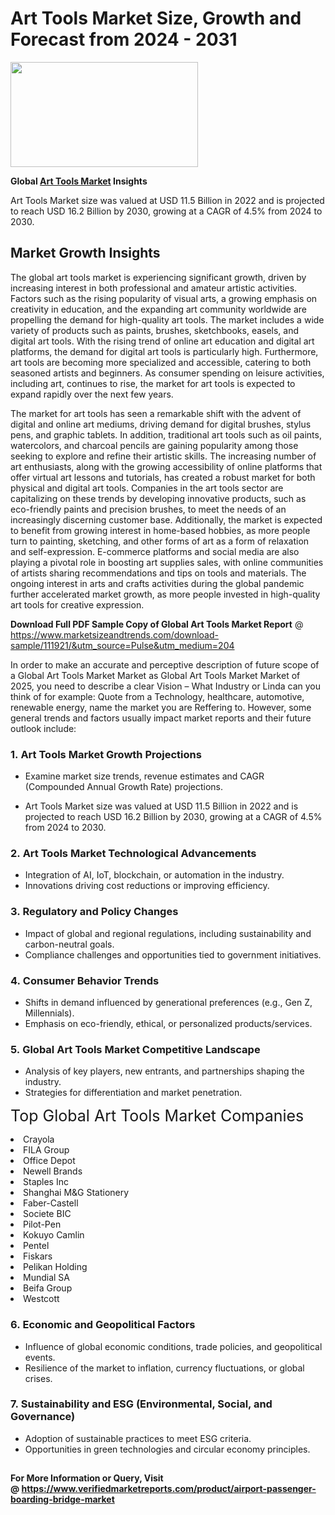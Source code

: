 <H1>Art Tools Market Size, Growth and Forecast from 2024 - 2031</H1><img class="aligncenter size-medium wp-image-584254" src="https://thirdeyenews.in/wp-content/uploads/2024/09/Global-Market-Research-300x168.jpeg" alt="" width="300" height="168" /><p><strong>Global&nbsp;<a href="https://www.marketsizeandtrends.com/download-sample/111921/&amp;utm_source=Pulse&amp;utm_medium=204">Art Tools Market</a> Insights</strong></p><p>Art Tools Market size was valued at USD 11.5 Billion in 2022 and is projected to reach USD 16.2 Billion by 2030, growing at a CAGR of 4.5% from 2024 to 2030.</p><p><h2>Market Growth Insights</h2> <p>The global art tools market is experiencing significant growth, driven by increasing interest in both professional and amateur artistic activities. Factors such as the rising popularity of visual arts, a growing emphasis on creativity in education, and the expanding art community worldwide are propelling the demand for high-quality art tools. The market includes a wide variety of products such as paints, brushes, sketchbooks, easels, and digital art tools. With the rising trend of online art education and digital art platforms, the demand for digital art tools is particularly high. Furthermore, art tools are becoming more specialized and accessible, catering to both seasoned artists and beginners. As consumer spending on leisure activities, including art, continues to rise, the market for art tools is expected to expand rapidly over the next few years. </p> <p>The market for art tools has seen a remarkable shift with the advent of digital and online art mediums, driving demand for digital brushes, stylus pens, and graphic tablets. In addition, traditional art tools such as oil paints, watercolors, and charcoal pencils are gaining popularity among those seeking to explore and refine their artistic skills. The increasing number of art enthusiasts, along with the growing accessibility of online platforms that offer virtual art lessons and tutorials, has created a robust market for both physical and digital art tools. Companies in the art tools sector are capitalizing on these trends by developing innovative products, such as eco-friendly paints and precision brushes, to meet the needs of an increasingly discerning customer base. Additionally, the market is expected to benefit from growing interest in home-based hobbies, as more people turn to painting, sketching, and other forms of art as a form of relaxation and self-expression. E-commerce platforms and social media are also playing a pivotal role in boosting art supplies sales, with online communities of artists sharing recommendations and tips on tools and materials. The ongoing interest in arts and crafts activities during the global pandemic further accelerated market growth, as more people invested in high-quality art tools for creative expression. </p><p><span class=""><strong>Download Full PDF Sample Copy of Global Art Tools Market Report</strong> @ <a href="https://www.marketsizeandtrends.com/download-sample/111921/&amp;utm_source=Pulse&amp;utm_medium=204" target="_blank">https://www.marketsizeandtrends.com/download-sample/111921/&amp;utm_source=Pulse&amp;utm_medium=204</a></span></p><p>In order to make an accurate and perceptive description of future scope of a Global&nbsp;Art Tools Market Market as Global&nbsp;Art Tools Market Market of 2025, you need to describe a clear Vision &ndash; What Industry or Linda can you think of for example: Quote from a Technology, healthcare, automotive, renewable energy, name the market you are Reffering to. However, some general trends and factors usually impact market reports and their future outlook include:</p><h3>1.&nbsp;<strong>Art Tools Market Growth Projections</strong></h3><ul><li>Examine market size trends, revenue estimates and CAGR (Compounded Annual Growth Rate) projections.</li><li><p>Art Tools Market size was valued at USD 11.5 Billion in 2022 and is projected to reach USD 16.2 Billion by 2030, growing at a CAGR of 4.5% from 2024 to 2030.</p></li></ul><h3>2.&nbsp;<strong>Art Tools Market Technological Advancements</strong></h3><ul><li>Integration of AI, IoT, blockchain, or automation in the industry.</li><li>Innovations driving cost reductions or improving efficiency.</li></ul><h3>3.&nbsp;<strong>Regulatory and Policy Changes</strong></h3><ul><li>Impact of global and regional regulations, including sustainability and carbon-neutral goals.</li><li>Compliance challenges and opportunities tied to government initiatives.</li></ul><h3>4.&nbsp;<strong>Consumer Behavior Trends</strong></h3><ul><li>Shifts in demand influenced by generational preferences (e.g., Gen Z, Millennials).</li><li>Emphasis on eco-friendly, ethical, or personalized products/services.</li></ul><h3>5.&nbsp;<strong>Global Art Tools Market Competitive Landscape</strong></h3><ul><li>Analysis of key players, new entrants, and partnerships shaping the industry.</li><li>Strategies for differentiation and market penetration.</li></ul><p data-pm-slice="1 1 []"><span style="color: inherit; font-family: inherit; font-size: 25px;">Top Global Art Tools Market Companies</span></p><div class="" data-test-id=""><p><li>Crayola</li><li> FILA Group</li><li> Office Depot</li><li> Newell Brands</li><li> Staples Inc</li><li> Shanghai M&G Stationery</li><li> Faber-Castell</li><li> Societe BIC</li><li> Pilot-Pen</li><li> Kokuyo Camlin</li><li> Pentel</li><li> Fiskars</li><li> Pelikan Holding</li><li> Mundial SA</li><li> Beifa Group</li><li> Westcott</li></p></div><h3>6.&nbsp;<strong>Economic and Geopolitical Factors</strong></h3><ul><li>Influence of global economic conditions, trade policies, and geopolitical events.</li><li>Resilience of the market to inflation, currency fluctuations, or global crises.</li></ul><h3>7.&nbsp;<strong>Sustainability and ESG (Environmental, Social, and Governance)</strong></h3><ul><li>Adoption of sustainable practices to meet ESG criteria.</li><li>Opportunities in green technologies and circular economy principles.</li></ul><h2><strong style="font-size: 14px;">For More Information or Query, Visit @&nbsp;</strong><a style="background-color: #ffffff; font-size: 14px;" href="https://www.marketsizeandtrends.com/report/art-tools-market/" target="_blank">https://www.verifiedmarketreports.com/product/airport-passenger-boarding-bridge-market</a></h2>
